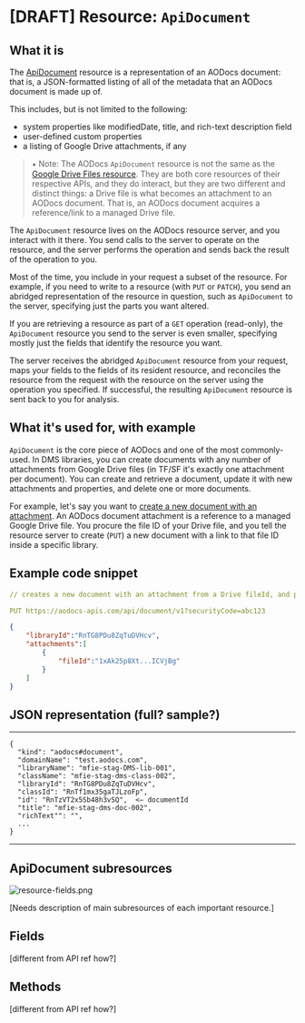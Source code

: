 # [DRAFT] Resource: ```ApiDocument```


## What it is

The [ApiDocument](/docs/aodocs-staging.altirnao.com/1/types/ApiDocument) resource is a representation of an AODocs document: that is, a JSON-formatted listing of all of the metadata that an AODocs document is made up of.

This includes, but is not limited to the following:

*   system properties like modifiedDate, title, and rich-text description field
*   user-defined custom properties
*   a listing of Google Drive attachments, if any

> ⭑   Note: The AODocs ```ApiDocument``` resource is not the same as the [Google Drive Files resource](https://developers.google.com/drive/api/v3/reference/files).  They are both core resources of their respective APIs, and they do interact, but they are two different and distinct things: a Drive file is what becomes an attachment to an AODocs document.  That is, an AODocs document acquires a reference/link to a managed Drive file.

The ```ApiDocument``` resource lives on the AODocs resource server, and you interact with it there.  You send calls to the server to operate on the resource, and the server performs the operation and sends back the result of the operation to you.

Most of the time, you include in your request a subset of the resource.  For example, if you need to write to a resource (with ```PUT``` or ```PATCH```), you send an abridged representation of the resource in question, such as ```ApiDocument``` to the server, specifying just the parts you want altered.

If you are retrieving a resource as part of a ```GET``` operation (read-only), the ```ApiDocument``` resource you send to the server is even smaller, specifying mostly just the fields that identify the resource you want.

The server receives the abridged ```ApiDocument``` resource from your request, maps your fields to the fields of its resident resource, and reconciles the resource from the request with the resource on the server using the operation you specified.  If successful, the resulting ```ApiDocument``` resource is sent back to you for analysis.


## What it's used for, with example

```ApiDocument``` is the core piece of AODocs and one of the most commonly-used.  In DMS libraries, you can create documents with any number of attachments from Google Drive files (in TF/SF it's exactly one attachment per document).  You can create and retrieve a document, update it with new attachments and properties, and delete one or more documents.

For example, let's say you want to [create a new document with an attachment](/docs/aodocs-staging.altirnao.com/1/c/Guides/30-Manage%20AODocs%20documents/20-Create,%20modify,%20delete%20documents/10-Create%20new%20documents%20with%20attachments/00-Overview).  An AODocs document attachment is a reference to a managed Google Drive file.  You procure the file ID of your Drive file, and you tell the resource server to create (`PUT`) a new document with a link to that file ID inside a specific library.


## Example code snippet


```yaml
// creates a new document with an attachment from a Drive fileId, and puts it in a specific library by libraryId

PUT https://aodocs-apis.com/api/document/v1?securityCode=abc123
```

```json
{
    "libraryId":"RnTG8PDu8ZqTuDVHcv",
    "attachments":[
        {
            "fileId":"1xAk25p8Xt...ICVjBg"
        }
    ]
}
```



## JSON representation (full?  sample?)

____________________________________________


```
{
  "kind": "aodocs#document",
  "domainName": "test.aodocs.com",
  "libraryName": "mfie-stag-DMS-lib-001",
  "className": "mfie-stag-dms-class-002",
  "libraryId": "RnTG8PDu8ZqTuDVHcv",
  "classId": "RnTf1mx35gaTJLzoFp",
  "id": "RnTzVT2x5Sb48h3vSQ",  <— documentId
  "title": "mfie-stag-dms-doc-002",
  "richText"": "",
  ...
}
```


____________________________________________


## ApiDocument subresources

![resource-fields.png](/img/resource-fields.png)

[Needs description of main subresources of each important resource.]

## Fields

[different from API ref how?]


## Methods

[different from API ref how?]